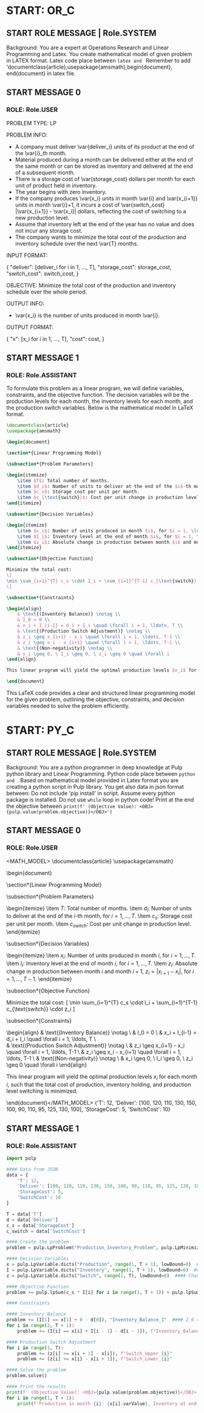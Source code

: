 # START: OR_C 
## START ROLE MESSAGE | Role.SYSTEM 
Background: You are a expert at Operations Research and Linear Programming and Latex. You create mathematical model of given problem in LATEX format. Latex code place between ```latex and ``` Remember to add 'documentclass{article},usepackage{amsmath},begin{document}, end{document} in latex file. 
## START MESSAGE 0 
### ROLE: Role.USER
<DESCRIPTION>
PROBLEM TYPE: LP

PROBLEM INFO: 
- A company must deliver \var{deliver_i} units of its product at the end of the \var{i}_th month.
- Material produced during a month can be delivered either at the end of the same month or can be stored as inventory and delivered at the end of a subsequent month.
- There is a storage cost of \var{storage_cost} dollars per month for each unit of product held in inventory. 
- The year begins with zero inventory. 
- If the company produces \var{x_i} units in month \var{i} and \var{x_{i+1}} units in month \var{i}+1, it incurs a cost of \var{switch_cost} |\var{x_{i+1}} - \var{x_i}|  dollars, reflecting the cost of switching to a new production level. 
- Assume that inventory left at the end of the year has no value and does not incur any storage cost.
- The company wants to minimize the total cost of the production and inventory schedule over the next \var{T} months.

INPUT FORMAT: 

{
    "deliver": [deliver_i for i in 1, ..., T],
    "storage_cost": storage_cost,
    "switch_cost": switch_cost,
}

OBJECTIVE: Minimize the total cost of the production and inventory schedule over the whole period.

OUTPUT INFO:

- \var{x_i} is the number of units produced in month \var{i}.

OUTPUT FORMAT:

{
    "x": [x_i for i in 1, ..., T],
    "cost": cost,
}

</DESCRIPTION>


## START MESSAGE 1 
### ROLE: Role.ASSISTANT
To formulate this problem as a linear program, we will define variables, constraints, and the objective function. The decision variables will be the production levels for each month, the inventory levels for each month, and the production switch variables. Below is the mathematical model in LaTeX format.

```latex
\documentclass{article}
\usepackage{amsmath}

\begin{document}

\section*{Linear Programming Model}

\subsection*{Problem Parameters}

\begin{itemize}
    \item $T$: Total number of months.
    \item $d_i$: Number of units to deliver at the end of the $i$-th month, for $i = 1, \ldots, T$.
    \item $c_s$: Storage cost per unit per month.
    \item $c_{\text{switch}}$: Cost per unit change in production level.
\end{itemize}

\subsection*{Decision Variables}

\begin{itemize}
    \item $x_i$: Number of units produced in month $i$, for $i = 1, \ldots, T$.
    \item $I_i$: Inventory level at the end of month $i$, for $i = 1, \ldots, T$.
    \item $z_i$: Absolute change in production between month $i$ and month $i+1$, $z_i = |x_{i+1} - x_i|$, for $i = 1, \ldots, T-1$.
\end{itemize}

\subsection*{Objective Function}

Minimize the total cost:
\[
\min \sum_{i=1}^{T} c_s \cdot I_i + \sum_{i=1}^{T-1} c_{\text{switch}} \cdot z_i
\]

\subsection*{Constraints}

\begin{align}
    & \text{(Inventory Balance)} \notag \\
    & I_0 = 0 \\
    & x_i + I_{i-1} = d_i + I_i \quad \forall i = 1, \ldots, T \\    
    & \text{(Production Switch Adjustment)} \notag \\
    & z_i \geq x_{i+1} - x_i \quad \forall i = 1, \ldots, T-1 \\
    & z_i \geq x_i - x_{i+1} \quad \forall i = 1, \ldots, T-1 \\
    & \text{(Non-negativity)} \notag \\
    & x_i \geq 0, \ I_i \geq 0, \ z_i \geq 0 \quad \forall i
\end{align}

This linear program will yield the optimal production levels $x_i$ for each month $i$, such that the total cost of production, inventory holding, and production level switching is minimized.

\end{document}
```

This LaTeX code provides a clear and structured linear programming model for the given problem, outlining the objective, constraints, and decision variables needed to solve the problem efficiently.

# START: PY_C 
## START ROLE MESSAGE | Role.SYSTEM 
Background: You are a python programmer in deep knowledge at Pulp python library and Linear Programming. Python code place between ```python and ```. Based on mathematical model provided in Latex format you are creating a python script in Pulp library. You get also data in json format between: <DATA></DATA> Do not include 'pip install' in script. Assume every python package is installed. Do not use `while` loop in python code! Print at the end the objective between <OBJ></OBJ> `print(f' (Objective Value): <OBJ>{pulp.value(problem.objective)}</OBJ>')` 
## START MESSAGE 0 
### ROLE: Role.USER
<MATH_MODEL>
\documentclass{article}
\usepackage{amsmath}

\begin{document}

\section*{Linear Programming Model}

\subsection*{Problem Parameters}

\begin{itemize}
    \item $T$: Total number of months.
    \item $d_i$: Number of units to deliver at the end of the $i$-th month, for $i = 1, \ldots, T$.
    \item $c_s$: Storage cost per unit per month.
    \item $c_{\text{switch}}$: Cost per unit change in production level.
\end{itemize}

\subsection*{Decision Variables}

\begin{itemize}
    \item $x_i$: Number of units produced in month $i$, for $i = 1, \ldots, T$.
    \item $I_i$: Inventory level at the end of month $i$, for $i = 1, \ldots, T$.
    \item $z_i$: Absolute change in production between month $i$ and month $i+1$, $z_i = |x_{i+1} - x_i|$, for $i = 1, \ldots, T-1$.
\end{itemize}

\subsection*{Objective Function}

Minimize the total cost:
\[
\min \sum_{i=1}^{T} c_s \cdot I_i + \sum_{i=1}^{T-1} c_{\text{switch}} \cdot z_i
\]

\subsection*{Constraints}

\begin{align}
    & \text{(Inventory Balance)} \notag \\
    & I_0 = 0 \\
    & x_i + I_{i-1} = d_i + I_i \quad \forall i = 1, \ldots, T \\    
    & \text{(Production Switch Adjustment)} \notag \\
    & z_i \geq x_{i+1} - x_i \quad \forall i = 1, \ldots, T-1 \\
    & z_i \geq x_i - x_{i+1} \quad \forall i = 1, \ldots, T-1 \\
    & \text{(Non-negativity)} \notag \\
    & x_i \geq 0, \ I_i \geq 0, \ z_i \geq 0 \quad \forall i
\end{align}

This linear program will yield the optimal production levels $x_i$ for each month $i$, such that the total cost of production, inventory holding, and production level switching is minimized.

\end{document}</MATH_MODEL>
<DATA>
{'T': 12, 'Deliver': [100, 120, 110, 130, 150, 100, 90, 110, 95, 125, 130, 100], 'StorageCost': 5, 'SwitchCost': 10}</DATA>


## START MESSAGE 1 
### ROLE: Role.ASSISTANT
```python
import pulp

#### Data from JSON
data = {
    'T': 12,
    'Deliver': [100, 120, 110, 130, 150, 100, 90, 110, 95, 125, 130, 100],
    'StorageCost': 5,
    'SwitchCost': 10
}

T = data['T']
d = data['Deliver']
c_s = data['StorageCost']
c_switch = data['SwitchCost']

#### Create the problem
problem = pulp.LpProblem("Production_Inventory_Problem", pulp.LpMinimize)

#### Decision Variables
x = pulp.LpVariable.dicts("Production", range(1, T + 1), lowBound=0)  #### Production per month
I = pulp.LpVariable.dicts("Inventory", range(1, T + 1), lowBound=0)  #### Inventory at the end of month
z = pulp.LpVariable.dicts("Switch", range(1, T), lowBound=0)  #### Change in production level

#### Objective Function
problem += pulp.lpSum(c_s * I[i] for i in range(1, T + 1)) + pulp.lpSum(c_switch * z[i] for i in range(1, T)), "Total_Cost"

#### Constraints

#### Inventory Balance
problem += (I[1] == x[1] + 0 - d[0]), "Inventory_Balance_1"  #### I_0 = 0
for i in range(2, T + 1):
    problem += (I[i] == x[i] + I[i - 1] - d[i - 1]), f"Inventory_Balance_{i}"

#### Production Switch Adjustment
for i in range(1, T):
    problem += (z[i] >= x[i + 1] - x[i]), f"Switch_Upper_{i}"
    problem += (z[i] >= x[i] - x[i + 1]), f"Switch_Lower_{i}"

#### Solve the problem
problem.solve()

#### Print the results
print(f' (Objective Value): <OBJ>{pulp.value(problem.objective)}</OBJ>')
for i in range(1, T + 1):
    print(f'Production in month {i}: {x[i].varValue}, Inventory at end of month {i}: {I[i].varValue}')
```

